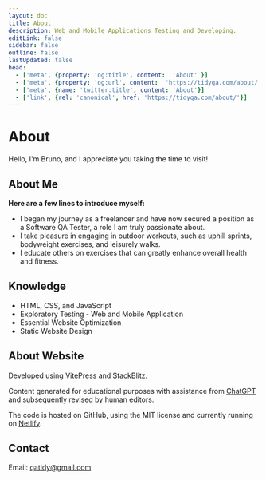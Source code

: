 ```yaml
---
layout: doc
title: About
description: Web and Mobile Applications Testing and Developing.
editLink: false
sidebar: false
outline: false
lastUpdated: false
head:
  - ['meta', {property: 'og:title', content:  'About' }]
  - ['meta', {property: 'og:url', content:  'https://tidyqa.com/about/' }] 
  - ['meta', {name: 'twitter:title', content: 'About'}]
  - ['link', {rel: 'canonical', href: 'https://tidyqa.com/about/'}]
---
```


# About

Hello, I'm Bruno, and I appreciate you taking the time to visit!

## About Me

**Here are a few lines to introduce myself:**

- I began my journey as a freelancer and have now secured a position as a Software QA Tester, a role I am truly passionate about.
- I take pleasure in engaging in outdoor workouts, such as uphill sprints, bodyweight exercises, and leisurely walks.
- I educate others on exercises that can greatly enhance overall health and fitness.

## Knowledge

- HTML, CSS, and JavaScript
- Exploratory Testing - Web and Mobile Application
- Essential Website Optimization
- Static Website Design

## About Website

Developed using [VitePress](https://vitepress.dev/) and [StackBlitz](https://stackblitz.com/).

Content generated for educational purposes with assistance from [ChatGPT](https://chat.openai.com/) and subsequently revised by human editors.

The code is hosted on GitHub, using the MIT license and currently running on [Netlify](https://www.netlify.com).

## Contact

Email: qatidy@gmail.com

<VPTeamMembers size="small" :members="members" />

<script setup>
import { VPTeamMembers } from 'vitepress/theme'

const members = [
  {
    avatar: 'https://www.github.com/tidyqa.png',
    name: 'Bruno Vučica',
    title: 'Tester',
    links: [
      { icon: 'github', link: 'https://github.com/tidyqa' },
      { icon: 'linkedin', link: 'https://hr.linkedin.com/in/bruno-vu%C4%8Dica-b9712892' }
    ]
  },

]
</script>
